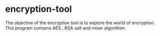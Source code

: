 # encryption-tool
The objective of the encryption tool is to explore the world of encryption. This program contains AES , RSA salt and mixer algorithim .
